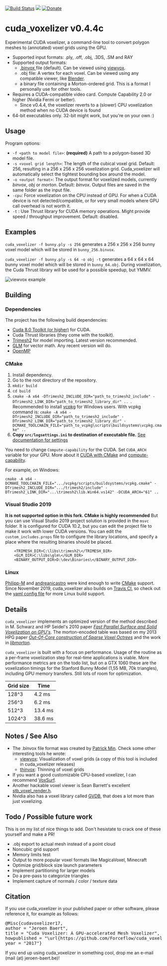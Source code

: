 [![Build Status](https://travis-ci.org/Forceflow/cuda_voxelizer.svg?branch=master)](https://travis-ci.org/Forceflow/cuda_voxelizer) ![](https://img.shields.io/github/license/Forceflow/cuda_voxelizer.svg) [![Donate](https://img.shields.io/badge/Donate-PayPal-green.svg)](https://www.paypal.me/Forceflow)

# cuda_voxelizer v0.4.4c
Experimental CUDA voxelizer, a command-line tool to convert polygon meshes to (annotated) voxel grids using the GPU.
 * Supported input formats: .ply, .off, .obj, .3DS, .SM and RAY
 * Supported output formats:
   * [.binvox ](http://www.patrickmin.com/binvox/binvox.html) file (default). Can be viewed using [viewvox](http://www.patrickmin.com/viewvox/).
   * .obj file: A vertex for each voxel. Can be viewed using any compatible viewer, like [Blender](https://www.blender.org/).
   * a binary file containing a Morton-ordered grid. This is a format I personally use for other tools.
 * Requires a CUDA-compatible video card. Compute Capability 2.0 or higher (Nvidia Fermi or better).
   * Since v0.4.4, the voxelizer reverts to a (slower) CPU voxelization method when no CUDA device is found
 * 64-bit executables only. 32-bit might work, but you're on your own :)

## Usage
Program options:
 * `-f <path to model file>`: **(required)** A path to a polygon-based 3D model file. 
 * `-s <voxel grid length>`: The length of the cubical voxel grid. Default: 256, resulting in a 256 x 256 x 256 voxelization grid.  Cuda_voxelizer will automatically select the tightest bounding box around the model.
 * `-o <output format>`: The output format for voxelized models, currently *binvox*, *obj* or *morton*. Default: *binvox*. Output files are saved in the same folder as the input file.
 * `-cpu`: Force voxelization on the CPU instead of GPU. For when a CUDA device is not detected/compatible, or for very small models where GPU call overhead is not worth it.
 * `-t` : Use Thrust library for CUDA memory operations. Might provide speed / throughput improvement. Default: disabled.
  
## Examples

`cuda_voxelizer -f bunny.ply -s 256` generates a 256 x 256 x 256 bunny voxel model which will be stored in `bunny_256.binvox`. 

`cuda_voxelizer -f bunny.ply -s 64 -o obj -t` generates a 64 x 64 x 64 bunny voxel model which will be stored in `bunny_64.obj`. During voxelization, the Cuda Thrust library will be used for a possible speedup, but YMMV.

![viewvox example](https://raw.githubusercontent.com/Forceflow/cuda_voxelizer/master/img/viewvox.JPG)

## Building

### Dependencies
The project has the following build dependencies:
 * [Cuda 8.0 Toolkit (or higher)](https://developer.nvidia.com/cuda-toolkit) for CUDA.
 * Cuda Thrust libraries (they come with the toolkit).
 * [Trimesh2](https://github.com/Forceflow/trimesh2) for model importing. Latest version recommended.
 * [GLM](http://glm.g-truc.net/0.9.8/index.html) for vector math. Any recent version will do.
 * [OpenMP](https://www.openmp.org/)

### CMake

1. Install dependency.
2. Go to the root directory of the repository.
3. `mkdir build`
4. `cd build`
5. `cmake -A x64 -DTrimesh2_INCLUDE_DIR="path_to_trimesh2_include" -DTrimesh2_LINK_DIR="path_to_trimesh2_library_dir" .. `. Recommended to install [vcpkg](https://github.com/microsoft/vcpkg) for Windows users. With vcpkg command is: `cmake -A x64 -DTrimesh2_INCLUDE_DIR="path_to_trimesh2_include" -DTrimesh2_LINK_DIR="path_to_trimesh2_library_dir" -DCMAKE_TOOLCHAIN_FILE="path_to_vcpkg\scripts\buildsystems\vcpkg.cmake" ..`
6. **Copy `src/logsettings.ini` to destination of executable file.** [See documentation for settings](https://www.boost.org/doc/libs/1_72_0/libs/log/doc/html/log/detailed/utilities.html#log.detailed.utilities.setup.settings_file)

You need to change `Compute-capability` for the CUDA. Set `CUDA_ARCH` variable for your GPU. More about it [CUDA with CMake](https://devblogs.nvidia.com/building-cuda-applications-cmake/) and [compute-capability](https://jamesbowley.co.uk/accelerating-opencv-4-build-with-cuda-intel-mkl-tbb-and-python-bindings/#compute-capability). 

For example, on Windows:
```
cmake -A x64 -DCMAKE_TOOLCHAIN_FILE=".../vcpkg/scripts/buildsystems/vcpkg.cmake" -DTrimesh2_INCLUDE_DIR=".../trimesh2/include" -DTrimesh2_LINK_DIR="...\trimesh2\lib.Win64.vs142" -DCUDA_ARCH="61" ..
```

### Visual Studio 2019

**It is not supported option in this fork. CMake is highly recommended** But you can use Visual Studio 2019 project solution is provided in the `msvc` folder. It is configured for CUDA 10.2, but you can edit the project file to make it work with lower CUDA versions. You can edit the `custom_includes.props` file to configure the library locations, and specify a place where the resulting binaries should be placed.

```
    <TRIMESH_DIR>C:\libs\trimesh2\</TRIMESH_DIR>
    <GLM_DIR>C:\libs\glm\</GLM_DIR>
    <BINARY_OUTPUT_DIR>D:\dev\Binaries\</BINARY_OUTPUT_DIR>
```

### Linux
[Philipp-M](https://github.com/Philipp-M) and [andreanicastro](https://github.com/andreanicastro) were kind enough to write [CMake](https://cmake.org/) support. Since November 2019, cuda_voxelizer also builds on [Travis CI](https://travis-ci.org/Forceflow/cuda_voxelizer), so check out the [yaml config file](https://github.com/Forceflow/cuda_voxelizer/blob/master/.travis.yml) for more Linux build support.

## Details
`cuda_voxelizer` implements an optimized version of the method described in M. Schwarz and HP Seidel's 2010 paper [*Fast Parallel Surface and Solid Voxelization on GPU's*](http://research.michael-schwarz.com/publ/2010/vox/). The morton-encoded table was based on my 2013 HPG paper [*Out-Of-Core construction of Sparse Voxel Octrees*](http://graphics.cs.kuleuven.be/publications/BLD14OCCSVO/)  and the work in [*libmorton*](https://github.com/Forceflow/libmorton).

`cuda_voxelizer` is built with a focus on performance. Usage of the routine as a per-frame voxelization step for real-time applications is viable. More performance metrics are on the todo list, but on a GTX 1060 these are the voxelization timings for the Stanford Bunny Model (1,55 MB, 70k triangles), including GPU memory transfers. Still lots of room for optimization.

| Grid size | Time    |
|-----------|---------|
| 128^3     | 4.2 ms  |
| 256^3     | 6.2 ms  |
| 512^3     | 13.4 ms |
| 1024^3    | 38.6 ms  |

## Notes / See Also
 * The .binvox file format was created by [Patrick Min](https://www.patrickmin.com/binvox/). Check some other interesting tools he wrote:
   * [viewvox](https://www.patrickmin.com/viewvox/): Visualization of voxel grids (a copy of this tool is included in cuda_voxelizer releases)
   * [thinvox](https://www.patrickmin.com/thinvox/): Thinning of voxel grids
 * If you want a good customizable CPU-based voxelizer, I can recommend [VoxSurf](https://github.com/sylefeb/VoxSurf).
 * Another hackable voxel viewer is Sean Barrett's excellent [stb_voxel_render.h](https://github.com/nothings/stb/blob/master/stb_voxel_render.h).
 * Nvidia also has a voxel library called [GVDB](https://developer.nvidia.com/gvdb), that does a lot more than just voxelizing.

## Todo / Possible future work
This is on my list of nice things to add. Don't hesistate to crack one of these yourself and make a PR!

 * .obj export to actual mesh instead of a point cloud
 * Noncubic grid support
 * Memory limits test
 * Output to more popular voxel formats like MagicaVoxel, Minecraft
 * Optimize grid/block size launch parameters
 * Implement partitioning for larger models
 * Do a pre-pass to categorize triangles
 * Implement capture of normals / color / texture data
 
## Citation
If you use cuda_voxelizer in your published paper or other software, please reference it, for example as follows:
<pre>
@Misc{cudavoxelizer17,
author = "Jeroen Baert",
title = "Cuda Voxelizer: A GPU-accelerated Mesh Voxelizer",
howpublished = "\url{https://github.com/Forceflow/cuda_voxelizer}",
year = "2017"}
</pre>
If you end up using cuda_voxelizer in something cool, drop me an e-mail (mail (at) jeroen-baert.be)!
